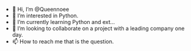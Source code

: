 - 👋 Hi, I’m @Queennoee
- 👀 I’m interested in Python.
- 🌱 I’m currently learning Python and ext...
- 💞️ I’m looking to collaborate on a project with a leading company one day.
- 📫 How to reach me that is the question. 

<!---
Queennoee/Queennoee is a ✨ special ✨ repository because its `README.md` (this file) appears on your GitHub profile.
You can click the Preview link to take a look at your changes.
--->
